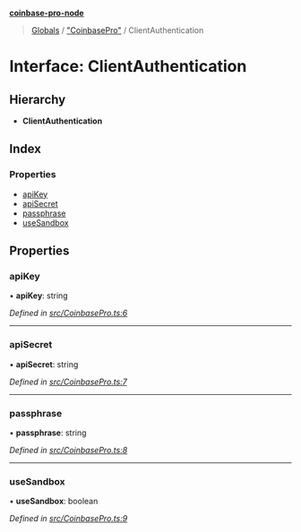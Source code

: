 **[coinbase-pro-node](../README.md)**

> [Globals](../globals.md) / ["CoinbasePro"](../modules/_coinbasepro_.md) / ClientAuthentication

# Interface: ClientAuthentication

## Hierarchy

- **ClientAuthentication**

## Index

### Properties

- [apiKey](_coinbasepro_.clientauthentication.md#apikey)
- [apiSecret](_coinbasepro_.clientauthentication.md#apisecret)
- [passphrase](_coinbasepro_.clientauthentication.md#passphrase)
- [useSandbox](_coinbasepro_.clientauthentication.md#usesandbox)

## Properties

### apiKey

• **apiKey**: string

_Defined in [src/CoinbasePro.ts:6](https://github.com/bennycode/coinbase-pro-node/blob/accd6f4/src/CoinbasePro.ts#L6)_

---

### apiSecret

• **apiSecret**: string

_Defined in [src/CoinbasePro.ts:7](https://github.com/bennycode/coinbase-pro-node/blob/accd6f4/src/CoinbasePro.ts#L7)_

---

### passphrase

• **passphrase**: string

_Defined in [src/CoinbasePro.ts:8](https://github.com/bennycode/coinbase-pro-node/blob/accd6f4/src/CoinbasePro.ts#L8)_

---

### useSandbox

• **useSandbox**: boolean

_Defined in [src/CoinbasePro.ts:9](https://github.com/bennycode/coinbase-pro-node/blob/accd6f4/src/CoinbasePro.ts#L9)_
